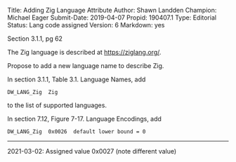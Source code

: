 Title:       Adding Zig Language Attribute
Author:      Shawn Landden
Champion:    Michael Eager
Submit-Date: 2019-04-07
Propid:      190407.1
Type:        Editorial
Status:      Lang code assigned
Version:     6
Markdown:    yes

Section 3.1.1, pg 62

The Zig language is described at <https://ziglang.org/>.

Propose to add a new language name to describe Zig.

In section 3.1.1, Table 3.1. Language Names, add

    DW_LANG_Zig  Zig

to the list of supported languages.

In section 7.12, Figure 7-17. Language Encodings, add

    DW_LANG_Zig  0x0026  default lower bound = 0

---

2021-03-02: Assigned value 0x0027 (note different value)